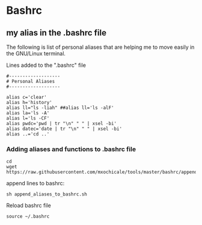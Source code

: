# Bashrc 

## my alias in the .bashrc file
The following is list of personal aliases that are helping me 
to move easily in the GNU/Linux terminal. 

Lines added to the ".bashrc" file 
```
#-------------------
# Personal Aliases
#-------------------

alias c='clear'
alias h='history'
alias ll="ls -liah" ##alias ll='ls -alF'
alias la='ls -A'
alias l='ls -CF'
alias pwdc='pwd | tr "\n" " " | xsel -bi'
alias datec='date | tr "\n" " " | xsel -bi'
alias ..='cd ..'
```

### Adding aliases and functions to .bashrc file 
```
cd 
wget https://raw.githubusercontent.com/mxochicale/tools/master/bashrc/append_aliases_to_bashrc.sh
```

append lines to bashrc:
```
sh append_aliases_to_bashrc.sh
```

Reload bashrc file
```
source ~/.bashrc
```

